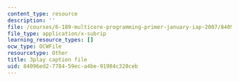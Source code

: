 ```yaml
---
content_type: resource
description: ''
file: /courses/6-189-multicore-programming-primer-january-iap-2007/84096ed2778459eca4be91984c320ceb_Wn3QDv-Dt3M.vtt
file_type: application/x-subrip
learning_resource_types: []
ocw_type: OCWFile
resourcetype: Other
title: 3play caption file
uid: 84096ed2-7784-59ec-a4be-91984c320ceb
---
```

